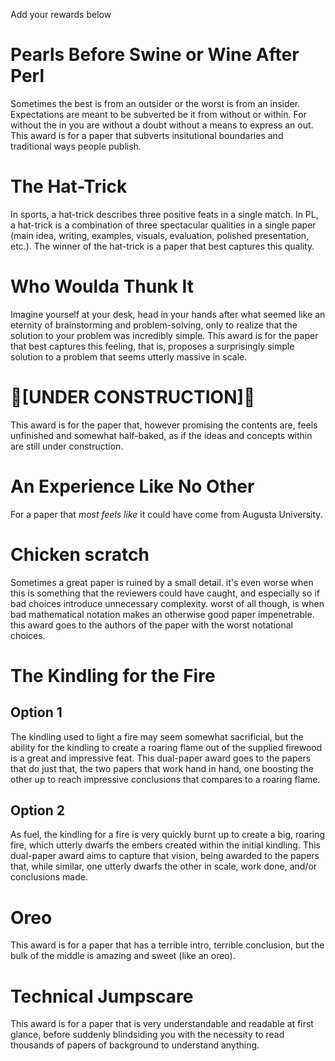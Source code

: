 Add your rewards below

# Pearls Before Swine or Wine After Perl

Sometimes the best is from an outsider or the worst is from an insider. Expectations are meant to be subverted be it from without or within. For without the in you are without a doubt without a means to express an out. This award is for a paper that subverts insitutional boundaries and traditional ways people publish.


# The Hat-Trick

In sports, a hat-trick describes three positive feats in a single match. In PL, a hat-trick is a combination of three spectacular qualities in a single paper (main idea, writing, examples, visuals, evaluation, polished presentation, etc.). The winner of the hat-trick is a paper that best captures this quality.

# Who Woulda Thunk It

Imagine yourself at your desk, head in your hands after what seemed like an eternity of brainstorming and problem-solving, only to realize that the solution to your problem was incredibly simple. This award is for the paper that best captures this feeling, that is, proposes a surprisingly simple solution to a problem that seems utterly massive in scale.

# :construction:[UNDER CONSTRUCTION]:construction:

This award is for the paper that, however promising the contents are, feels unfinished and somewhat half-baked, as if the ideas and concepts within are still under construction.

# An Experience Like No Other

For a paper that _most feels like_ it could have come from Augusta University.

# Chicken scratch
Sometimes a great paper is ruined by a small detail. it's even worse when this is something that the reviewers could have caught, and especially so if bad choices introduce unnecessary complexity. worst of all though, is when bad mathematical notation makes an otherwise good paper impenetrable. this award goes to the authors of the paper with the worst notational choices.

# The Kindling for the Fire

## Option 1
The kindling used to light a fire may seem somewhat sacrificial, but the ability for the kindling to create a roaring flame out of the supplied firewood is a great and impressive feat. This dual-paper award goes to the papers that do just that, the two papers that work hand in hand, one boosting the other up to reach impressive conclusions that compares to a roaring flame.

## Option 2
As fuel, the kindling for a fire is very quickly burnt up to create a big, roaring fire, which utterly dwarfs the embers created within the initial kindling. This dual-paper award aims to capture that vision, being awarded to the papers that, while similar, one utterly dwarfs the other in scale, work done, and/or conclusions made.

# Oreo
This award is for a paper that has a terrible intro, terrible conclusion, but the bulk of the middle is amazing and sweet (like an oreo).

# Technical Jumpscare
This award is for a paper that is very understandable and readable at first glance, before suddenly blindsiding you with the necessity to read thousands of papers of background to understand anything.
